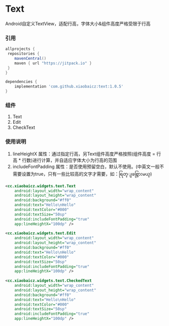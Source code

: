 # Text
Android自定义TextView，适配行高，字体大小&amp;组件高度严格受限于行高

### 引用
~~~ groovy
allprojects {
 repositories {
    mavenCentral()
    maven { url "https://jitpack.io" }
 }
}
~~~
~~~ groovy
dependencies {
    implementation 'com.github.xiaobaicz:text:1.0.5'
}
~~~

### 组件
1. Text
2. Edit
3. CheckText

### 使用说明
1. lineHeightX 属性：通过指定行高，另Text组件高度严格按照(组件高度 = 行高 * 行数)进行计算，并自适应字体大小为行高的范围
2. includeFontPadding 属性：是否使用预留空白，默认不使用。(中英文一般不需要设置为true，只有一些比较高的文字才需要，如：ရြတ္ျဖစ္သြားမယ္)
~~~ xml
<cc.xiaobaicz.widgets.text.Text
    android:layout_width="wrap_content"
    android:layout_height="wrap_content"
    android:background="#ff0"
    android:text="Hello\nHello"
    android:textColor="#000"
    android:textSize="50sp"
    android:includeFontPadding="true"
    app:lineHeightX="100dp" />
    
<cc.xiaobaicz.widgets.text.Edit
    android:layout_width="wrap_content"
    android:layout_height="wrap_content"
    android:background="#ff0"
    android:text="Hello\nHello"
    android:textColor="#000"
    android:textSize="50sp"
    android:includeFontPadding="true"
    app:lineHeightX="100dp" />
    
<cc.xiaobaicz.widgets.text.CheckedText
    android:layout_width="wrap_content"
    android:layout_height="wrap_content"
    android:background="#ff0"
    android:text="Hello\nHello"
    android:textColor="#000"
    android:textSize="50sp"
    android:includeFontPadding="true"
    app:lineHeightX="100dp" />
~~~
